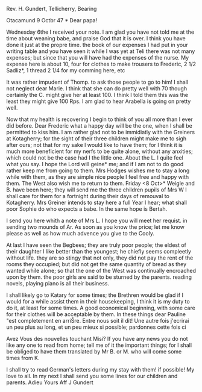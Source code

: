 Rev. H. Gundert, Tellicherry, Bearing

 Otacamund 9 Octbr 47
 <Saturday>*
Dear papa!

Wednesday 6the I received your note. I am glad you have not told me at the time about weaning babe, and praise God that it is over. I think you have done it just at the propre time. the book of our expenses I had put in your writing table and you have seen it while I was yet at Teli there was not many expenses; but since that you will have had the expenses of the nurse. My expense here is about 10, four for clothes to make trousers to Frederic, 2 1/2 Sadliz*, 1 thread 2 1/4 for my comming here, etc

It was rather impudent of Thomp. to ask those people to go to him! I shall not neglect dear Marie. I think that she can do pretty well with 70 though certainly the C. might give her at least 100. I think I told them this was the least they might give 100 Rps. I am glad to hear Arabella is going on pretty well.

Now that my health is recovering I begin to think of you all more than I ever did before. Dear Frederic what a happy day will be the one, when I shall be permitted to kiss him. I am rather glad not to be immidiatly with the Greiners at Kotagherry; for the sight of their three children might make me to sigh after ours; not that for my sake I would like to have them; for I think it is much more beneficient for my nerfs to be quite alone, without any anxities; which could not be the case had I the little one. 
About the L. I quite feel what you say. I hope the Lord will geine* me; and if I am not to do good rather keep me from going to them. Mrs Hodges wishes me to stay a long while with them, as they are simple nice people I feel free and happy with them. The West also wish me to return to them. 
Friday <8 Oct>* Weigle and B. have been here; they will send me the three children pupils of Mrs W I shall care for them for a fortnight during their days of remouval to Kotagherry. Mrs Greiner intends to stay here a full Year I hear; what shall poor Sophie do who expects a babe. In the same hope is Bertah.

I send you here whith a note of Mrs L. I hope you will meet her requist. in sending two mounds of Ar. As soon as you know the price; let me know please as well as how much advence you give to the Cooly.

At last I have seen the Begbees; they are truly poor people; the eldest of their daughter I like better than the youngest; he chiefly seems compleetly without life. they are so stingy that not only, they did not pay the rent of the rooms they occupied; but did not get the same quantity of bread as they wanted while alone; so that the one of the West was continually encroached upon by them. the poor girls are said to be sturned by the parents. reading novels, playing piano is all their business.

I shall likely go to Katary for some times; the Brethren would be glad if I would for a while assist them in their housekeeping, I think it is my duty to do it, at least for some times. A good economical beginning, with some care for their clothes will be acceptable by them. In these things dear Pauline "est completement en arriŠre. Entre nous soit il dit! 
Une autre fois j'ecrirai un peu plus au long, et un peu mieux si possible; pardonnes cette fois ci

Avez Vous des nouvelles touchant Misi? If you have any news you do not like any one to read from home; tell me of it the important things; for I shall be obliged to have them translated by Mr B. or M. who will come some times from K.

I shall try to read German's letters during my stay with them! if possible! 
My love to all. In my next I shall send you some lines for our children and parents.
Adieu
 Yours Aff
 J Gundert

